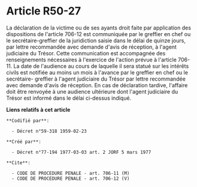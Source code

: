 # Article R50-27

La déclaration de la victime ou de ses ayants droit faite par application des dispositions de l'article 706-12 est
communiquée par le greffier en chef ou le secrétaire-greffier de la juridiction saisie dans le délai de quinze jours, par
lettre recommandée avec demande d'avis de réception, à l'agent judiciaire du Trésor. Cette communication est accompagnée des
renseignements nécessaires à l'exercice de l'action prévue à l'article 706-11. La date de l'audience au cours de laquelle il
sera statué sur les intérêts civils est notifiée au moins un mois à l'avance par le greffier en chef ou le secrétaire-
greffier à l'agent judiciaire du Trésor par lettre recommandée avec demande d'avis de réception. En cas de déclaration
tardive, l'affaire doit être renvoyée à une audience ultérieure dont l'agent judiciaire du Trésor est informé dans le délai
ci-dessus indiqué.

**Liens relatifs à cet article**

	**Codifié par**:

	  - Décret n°59-318 1959-02-23

	**Créé par**:

	  - Décret n°77-194 1977-03-03 art. 2 JORF 5 mars 1977

	**Cite**:

	  - CODE DE PROCEDURE PENALE - art. 706-11 (M)
	  - CODE DE PROCEDURE PENALE - art. 706-12 (V)
